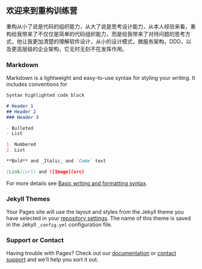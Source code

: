 ## 欢迎来到重构训练营

重构从小了说是代码的组织能力，从大了说是思考设计能力，从本人经验来看，重构给我带来了不仅仅是简单的代码组织能力，而是给我带来了对待问题的思考方式，他让我更加清楚的理解软件设计，从小的设计模式，微服务架构，DDD，以及更高层级的企业架构，它无时无刻不在发挥作用。
### Markdown

Markdown is a lightweight and easy-to-use syntax for styling your writing. It includes conventions for

```markdown
Syntax highlighted code block

# Header 1
## Header 2
### Header 3

- Bulleted
- List

1. Numbered
2. List

**Bold** and _Italic_ and `Code` text

[Link](url) and ![Image](src)
```

For more details see [Basic writing and formatting syntax](https://docs.github.com/en/github/writing-on-github/getting-started-with-writing-and-formatting-on-github/basic-writing-and-formatting-syntax).

### Jekyll Themes

Your Pages site will use the layout and styles from the Jekyll theme you have selected in your [repository settings](https://github.com/PsHype/Refactoring/settings/pages). The name of this theme is saved in the Jekyll `_config.yml` configuration file.

### Support or Contact

Having trouble with Pages? Check out our [documentation](https://docs.github.com/categories/github-pages-basics/) or [contact support](https://support.github.com/contact) and we’ll help you sort it out.
